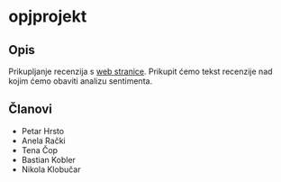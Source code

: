 # opjprojekt
## Opis
Prikupljanje recenzija s <a href="https://www.najboljeknjige.com/recenzije">web stranice</a>. Prikupit ćemo tekst recenzije nad kojim ćemo obaviti analizu sentimenta. 
## Članovi
- Petar Hrsto
- Anela Rački
- Tena Čop
- Bastian Kobler
- Nikola Klobučar
